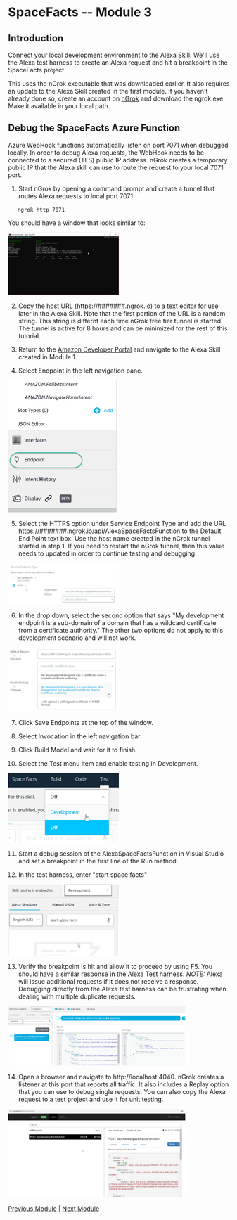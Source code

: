 # SpaceFacts -- Module 3

## Introduction

Connect your local development environment to the Alexa Skill. We'll use the Alexa test harness to create an Alexa request and hit a breakpoint in the SpaceFacts project.

This uses the nGrok executable that was downloaded earlier. It also requires an update to the Alexa Skill created in the first module. If you haven't already done so, create an account on [nGrok](https://ngrok.com/) and download the ngrok.exe. Make it available in your local path. 

## Debug the SpaceFacts Azure Function

Azure WebHook functions automatically listen on port 7071 when debugged locally. In order to debug Alexa requests, the WebHook needs to be connected to a secured (TLS) public IP address. nGrok creates a temporary public IP that the Alexa skill can use to route the request to your local 7071 port.

1. Start nGrok by opening a command prompt and create a tunnel that routes Alexa requests to local port 7071.

```
   ngrok http 7071
```

You should have a window that looks similar to:

  <img src="/docs/images/ngrok01.png?raw=true" width="50%"/>

2. Copy the host URL (https://#######.ngrok.io) to a text editor for use later in the Alexa Skill. Note that the first portion of the URL is a random string. This string is differnt each time nGrok free tier tunnel is started. The tunnel is active for 8 hours and can be minimized for the rest of this tutorial. 

3. Return to the [Amazon Developer Portal](https://developer.amazon.com) and navigate to the Alexa Skill created in Module 1.

4. Select Endpoint in the left navigation pane.

<img src="/docs/images/AlexaSkillConfig01.png?raw=true" width="50%"/>

5. Select the HTTPS option under Service Endpoint Type and add the URL https://#######.ngrok.io/api/AlexaSpaceFactsFunction to the Default End Point text box. Use the host name created in the nGrok tunnel started in step 1. If you need to restart the nGrok tunnel, then this value needs to updated in order to continue testing and debugging.

<img src="/docs/images/AlexaSkillConfig02.png?raw=true" width="50%"/>

6. In the drop down, select the second option that says "My development endpoint is a sub-domain of a domain that has a wildcard certificate from a certificate authority." The other two options do not apply to this development scenario and will not work.

<img src="/docs/images/AlexaSkillConfig03.png?raw=true" width="50%"/>

7. Click Save Endpoints at the top of the window.

8. Select Invocation in the left navigation bar.

9. Click Build Model and wait for it to finish.

10. Select the Test menu item and enable testing in Development.

<img src="/docs/images/AlexaSkillConfig04.png?raw=true" width="50%"/>

11. Start a debug session of the AlexaSpaceFactsFunction in Visual Studio and set a breakpoint in the first line of the Run method.

12. In the test harness, enter "start space facts"

<img src="/docs/images/AlexaSkillConfig05.png?raw=true" width="50%"/>

13. Verify the breakpoint is hit and allow it to proceed by using F5. You should have a similar response in the Alexa Test harness. _NOTE:_ Alexa will issue additional requests if it does not receive a response. Debugging directly from the Alexa test harness can be frustrating when dealing with multiple duplicate requests. 

<img src="/docs/images/AlexaSkillConfig06.png?raw=true" width="80%"/>

14. Open a browser and navigate to http://localhost:4040. nGrok creates a listener at this port that reports all traffic. It also includes a Replay option that you can use to debug single requests. You can also copy the Alexa request to a test project and use it for unit testing.

<img src="/docs/images/AlexaSkillConfig07.png?raw=true" width="80%"/>

[Previous Module](/docs/spacefactstutorial/SpaceFactsTutorial02.md) | [Next Module](/docs/spacefactstutorial/SpaceFactsTutorial04.md)